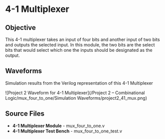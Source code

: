 # 4-1 Multiplexer

## Objective

This 4-1 multiplexer takes an input of four bits and another input of two bits and outputs the selected input. In this module, the two bits are the select bits that would select which one the inputs should be designated as the output. 

## Waveforms

Simulation results from the Verilog representation of this 4-1 Multiplexer

![Project 2 Waveform for 4-1 Multiplexer](/Project 2 – Combinational Logic/mux_four_to_one/Simulation Waveforms/project2_41_mux.png)

## Source Files
- **4-1 Multiplexer Module** - mux_four_to_one.v
- **4-1 Multiplexer Test Bench** - mux_four_to_one_test.v